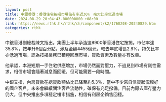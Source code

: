 ```yaml
---
layout: post
title: 中銀香港：香港住宅按揭市場佔有率近36%　拖欠比率低過市場
date: 2024-08-29 20:04:43.000000000 +08:00
link: https://news.rthk.hk/rthk/ch/component/k2/1768208-20240829.htm
categories: rthk
---
```


中銀香港副總裁陳文指出，集團上半年承造逾8900筆香港住宅按揭，市佔率達35.8%，按年升8個百分點，涉及金額4455億元，較去年底增長2.8%，拖欠比率亦低過市場，認為按揭業務已積極回應市場，貸款質素及數量亦有改善。

他承認，本港短期一手住宅供應增加，市場仍然面對壓力，不過見到市場有剛性需求，相信市場會隨著減息而回暖，但可能需要一段時間。

中銀又指，內房貸款在總貸款額佔比已降至約5.3%，當中不少來自信貸狀況較好的國企客戶，未來會繼續關注客戶流動性，確保有充足撥備。目前內房去庫存壓力仍大，但中央推出多項穩定樓市措施，相信有利房企銷售回穩。
